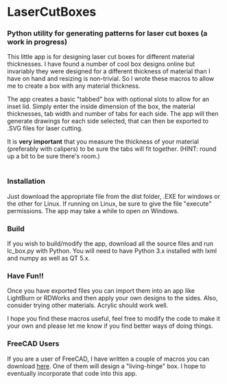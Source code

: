 # LaserCutBoxes
### Python utility for generating patterns for laser cut boxes (a work in progress)

This little app is for designing laser cut boxes for different material thicknesses.
I have found a number of cool box designs online but invariably they were designed for a different thickness
of material than I have on hand and resizing is non-trivial. So I wrote these macros to allow me to create a box
with any material thickness.

The app creates a basic "tabbed" box with optional slots to allow for an inset lid. Simply 
enter the inside dimension of the box, the material thicknesses, tab width and number of tabs for each side. 
The app will then generate drawings for each side selected, that can then be exported to .SVG files for 
laser cutting.

It is **very important** that you measure the thickness of your material (preferably with calipers) 
to be sure the tabs will fit together. (HINT: round up a bit to be sure there's room.)</br></br>

### Installation
Just download the appropriate file from the dist folder, .EXE for windows or the other for Linux. 
If running on Linux, be sure to give the file "execute" permissions. The app may take a while to
open on Windows.

### Build
If you wish to build/modify the app, download all the source files and run lc_box.py with Python. 
You will need to have Python 3.x installed with lxml and numpy as well as QT 5.x.

### Have Fun!!
Once you have exported files you can import them into an app like LightBurn or RDWorks and then
apply your own designs to the sides. 
Also, consider trying other materials. Acrylic should work well.

I hope you find these macros useful, feel free to modify the code to make it your own and please let 
me know if you find better ways of doing things.

### FreeCAD Users
If you are a user of FreeCAD, I have written a couple of macros you can download 
[here](https://github.com/gharley/FreeCAD_Macros). One of them will 
design a "living-hinge" box.  I hope to eventually incorporate that code into this app.

